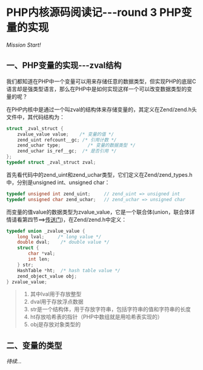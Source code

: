 # PHP内核源码阅读记---round 3 PHP变量的实现

*Mission Start!*

## 一、PHP变量的实现---zval结构
我们都知道在PHP中一个变量可以用来存储任意的数据类型，但实现PHP的底层C语言却是强类型语言，那么在PHP中是如何实现这样一个可以改变数据类型的变量的呢？   
   
在PHP内核中是通过一个叫zval的结构体来存储变量的，其定义在Zend/zend.h头文件中，其代码结构为：

```c
struct _zval_struct {
	zvalue_value value;	   /* 变量的值 */
	zend_uint refcount__gc; /* 引用计数 */
	zend_uchar type;	      /* 变量的数据类型 */
	zend_uchar is_ref__gc;  /* 是否引用 */
};
typedef struct _zval_struct zval;
```

首先看代码中的zend_uint和zend_uchar类型，它们定义在Zend/zend_types.h中，分别是unsigned int、unsigned char：

```c
typedef unsigned int zend_uint;     // zend_uint => unsigned int
typedef unsigned char zend_uchar;   // zend_uchar => unsigned char
```

而变量的值value的数据类型为zvalue_value，它是一个联合体(union，联合体详情请看第四节==>[传送门](https://blog.alan123.xyz/php/592.html))，在Zend/zend.h中定义：

```c
typedef union _zvalue_value {
	long lval;	   /* long value */
	double dval;	/* double value */
	struct {
		char *val;
		int len;
	} str;
	HashTable *ht;	/* hash table value */
	zend_object_value obj;
} zvalue_value;
```

> 1. 其中lval用于存放整型
> 2. dval用于存放浮点数据
> 3. str是一个结构体，用于存放字符串，包括字符串的值和字符串的长度
> 4. ht存放哈希表的指针（PHP中数组就是用哈希表实现的）
> 5. obj是存放对象类型的

## 二、变量的类型

*待续...*




